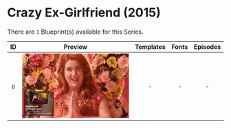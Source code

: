 # Crazy Ex-Girlfriend (2015)

There are `1` Blueprint(s) available for this Series.

| ID | Preview | Templates | Fonts | Episodes | 
| :---: | :---: | :---: | :---: | :---: |
| `0` | <img src="./0/preview0.jpg" height="150"> | - | - | - |